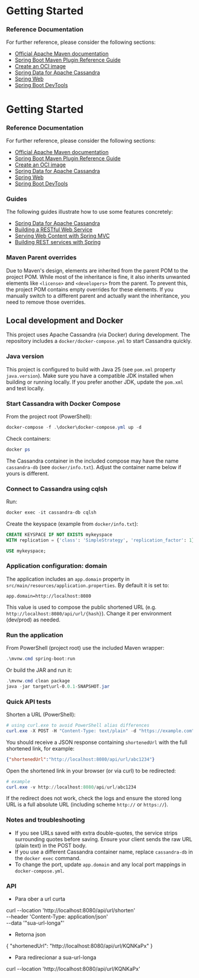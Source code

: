 # Getting Started

### Reference Documentation
For further reference, please consider the following sections:

* [Official Apache Maven documentation](https://maven.apache.org/guides/index.html)
* [Spring Boot Maven Plugin Reference Guide](https://docs.spring.io/spring-boot/3.5.7/maven-plugin)
* [Create an OCI image](https://docs.spring.io/spring-boot/3.5.7/maven-plugin/build-image.html)
* [Spring Data for Apache Cassandra](https://docs.spring.io/spring-boot/3.5.7/reference/data/nosql.html#data.nosql.cassandra)
* [Spring Web](https://docs.spring.io/spring-boot/3.5.7/reference/web/servlet.html)
* [Spring Boot DevTools](https://docs.spring.io/spring-boot/3.5.7/reference/using/devtools.html)

# Getting Started

### Reference Documentation
For further reference, please consider the following sections:

- [Official Apache Maven documentation](https://maven.apache.org/guides/index.html)
- [Spring Boot Maven Plugin Reference Guide](https://docs.spring.io/spring-boot/3.5.7/maven-plugin)
- [Create an OCI image](https://docs.spring.io/spring-boot/3.5.7/maven-plugin/build-image.html)
- [Spring Data for Apache Cassandra](https://docs.spring.io/spring-boot/3.5.7/reference/data/nosql.html#data.nosql.cassandra)
- [Spring Web](https://docs.spring.io/spring-boot/3.5.7/reference/web/servlet.html)
- [Spring Boot DevTools](https://docs.spring.io/spring-boot/3.5.7/reference/using/devtools.html)

### Guides
The following guides illustrate how to use some features concretely:

- [Spring Data for Apache Cassandra](https://spring.io/guides/gs/accessing-data-cassandra/)
- [Building a RESTful Web Service](https://spring.io/guides/gs/rest-service/)
- [Serving Web Content with Spring MVC](https://spring.io/guides/gs/serving-web-content/)
- [Building REST services with Spring](https://spring.io/guides/tutorials/rest/)

### Maven Parent overrides

Due to Maven's design, elements are inherited from the parent POM to the project POM.
While most of the inheritance is fine, it also inherits unwanted elements like `<license>` and `<developers>` from the parent.
To prevent this, the project POM contains empty overrides for these elements.
If you manually switch to a different parent and actually want the inheritance, you need to remove those overrides.

## Local development and Docker

This project uses Apache Cassandra (via Docker) during development. The repository includes a `docker/docker-compose.yml` to start Cassandra quickly.

### Java version

This project is configured to build with Java 25 (see `pom.xml` property `java.version`). Make sure you have a compatible JDK installed when building or running locally. If you prefer another JDK, update the `pom.xml` and test locally.

### Start Cassandra with Docker Compose

From the project root (PowerShell):

```powershell
docker-compose -f .\docker\docker-compose.yml up -d
```

Check containers:

```powershell
docker ps
```

The Cassandra container in the included compose may have the name `cassandra-db` (see `docker/info.txt`). Adjust the container name below if yours is different.

### Connect to Cassandra using cqlsh

Run:

```powershell
docker exec -it cassandra-db cqlsh
```

Create the keyspace (example from `docker/info.txt`):

```sql
CREATE KEYSPACE IF NOT EXISTS mykeyspace 
WITH replication = {'class': 'SimpleStrategy', 'replication_factor': 1};

USE mykeyspace;
```

### Application configuration: domain

The application includes an `app.domain` property in `src/main/resources/application.properties`. By default it is set to:

```
app.domain=http://localhost:8080
```

This value is used to compose the public shortened URL (e.g. `http://localhost:8080/api/url/{hash}`). Change it per environment (dev/prod) as needed.

### Run the application

From PowerShell (project root) use the included Maven wrapper:

```powershell
.\mvnw.cmd spring-boot:run
```

Or build the JAR and run it:

```powershell
.\mvnw.cmd clean package
java -jar target\url-0.0.1-SNAPSHOT.jar
```

### Quick API tests

Shorten a URL (PowerShell):

```powershell
# using curl.exe to avoid PowerShell alias differences
curl.exe -X POST -H "Content-Type: text/plain" -d "https://example.com" http://localhost:8080/api/url/shorten
```

You should receive a JSON response containing `shortenedUrl` with the full shortened link, for example:

```json
{"shortenedUrl":"http://localhost:8080/api/url/abc1234"}
```

Open the shortened link in your browser (or via curl) to be redirected:

```powershell
# example
curl.exe -v http://localhost:8080/api/url/abc1234
```

If the redirect does not work, check the logs and ensure the stored long URL is a full absolute URL (including scheme `http://` or `https://`).

### Notes and troubleshooting

- If you see URLs saved with extra double-quotes, the service strips surrounding quotes before saving. Ensure your client sends the raw URL (plain text) in the POST body.
- If you use a different Cassandra container name, replace `cassandra-db` in the `docker exec` command.
- To change the port, update `app.domain` and any local port mappings in `docker-compose.yml`.

### API

* Para ober a url curta

curl --location 'http://localhost:8080/api/url/shorten' \
--header 'Content-Type: application/json' \
--data '"sua-url-longa"'

* Retorna json

{
    "shortenedUrl": "http://localhost:8080/api/url/KQNKaPx"
}

* Para redirecionar a sua-url-longa

curl --location 'http://localhost:8080/api/url/KQNKaPx'
